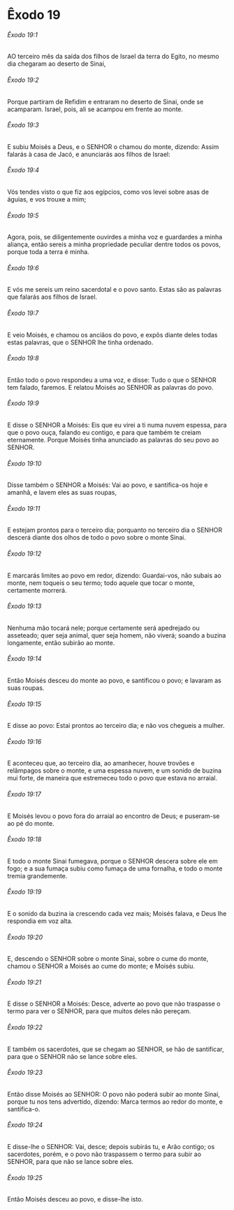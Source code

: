 # Êxodo 19

###### Êxodo 19:1

AO terceiro mês da saída dos filhos de Israel da terra do Egito, no mesmo dia chegaram ao deserto de Sinai,

###### Êxodo 19:2

Porque partiram de Refidim e entraram no deserto de Sinai, onde se acamparam. Israel, pois, ali se acampou em frente ao monte.

###### Êxodo 19:3

E subiu Moisés a Deus, e o SENHOR o chamou do monte, dizendo: Assim falarás à casa de Jacó, e anunciarás aos filhos de Israel:

###### Êxodo 19:4

Vós tendes visto o que fiz aos egípcios, como vos levei sobre asas de águias, e vos trouxe a mim;

###### Êxodo 19:5

Agora, pois, se diligentemente ouvirdes a minha voz e guardardes a minha aliança, então sereis a minha propriedade peculiar dentre todos os povos, porque toda a terra é minha.

###### Êxodo 19:6

E vós me sereis um reino sacerdotal e o povo santo. Estas são as palavras que falarás aos filhos de Israel.

###### Êxodo 19:7

E veio Moisés, e chamou os anciãos do povo, e expôs diante deles todas estas palavras, que o SENHOR lhe tinha ordenado.

###### Êxodo 19:8

Então todo o povo respondeu a uma voz, e disse: Tudo o que o SENHOR tem falado, faremos. E relatou Moisés ao SENHOR as palavras do povo.

###### Êxodo 19:9

E disse o SENHOR a Moisés: Eis que eu virei a ti numa nuvem espessa, para que o povo ouça, falando eu contigo, e para que também te creiam eternamente. Porque Moisés tinha anunciado as palavras do seu povo ao SENHOR.

###### Êxodo 19:10

Disse também o SENHOR a Moisés: Vai ao povo, e santifica-os hoje e amanhã, e lavem eles as suas roupas,

###### Êxodo 19:11

E estejam prontos para o terceiro dia; porquanto no terceiro dia o SENHOR descerá diante dos olhos de todo o povo sobre o monte Sinai.

###### Êxodo 19:12

E marcarás limites ao povo em redor, dizendo: Guardai-vos, não subais ao monte, nem toqueis o seu termo; todo aquele que tocar o monte, certamente morrerá.

###### Êxodo 19:13

Nenhuma mão tocará nele; porque certamente será apedrejado ou asseteado; quer seja animal, quer seja homem, não viverá; soando a buzina longamente, então subirão ao monte.

###### Êxodo 19:14

Então Moisés desceu do monte ao povo, e santificou o povo; e lavaram as suas roupas.

###### Êxodo 19:15

E disse ao povo: Estai prontos ao terceiro dia; e não vos chegueis a mulher.

###### Êxodo 19:16

E aconteceu que, ao terceiro dia, ao amanhecer, houve trovões e relâmpagos sobre o monte, e uma espessa nuvem, e um sonido de buzina mui forte, de maneira que estremeceu todo o povo que estava no arraial.

###### Êxodo 19:17

E Moisés levou o povo fora do arraial ao encontro de Deus; e puseram-se ao pé do monte.

###### Êxodo 19:18

E todo o monte Sinai fumegava, porque o SENHOR descera sobre ele em fogo; e a sua fumaça subiu como fumaça de uma fornalha, e todo o monte tremia grandemente.

###### Êxodo 19:19

E o sonido da buzina ia crescendo cada vez mais; Moisés falava, e Deus lhe respondia em voz alta.

###### Êxodo 19:20

E, descendo o SENHOR sobre o monte Sinai, sobre o cume do monte, chamou o SENHOR a Moisés ao cume do monte; e Moisés subiu.

###### Êxodo 19:21

E disse o SENHOR a Moisés: Desce, adverte ao povo que não traspasse o termo para ver o SENHOR, para que muitos deles não pereçam.

###### Êxodo 19:22

E também os sacerdotes, que se chegam ao SENHOR, se hão de santificar, para que o SENHOR não se lance sobre eles.

###### Êxodo 19:23

Então disse Moisés ao SENHOR: O povo não poderá subir ao monte Sinai, porque tu nos tens advertido, dizendo: Marca termos ao redor do monte, e santifica-o.

###### Êxodo 19:24

E disse-lhe o SENHOR: Vai, desce; depois subirás tu, e Arão contigo; os sacerdotes, porém, e o povo não traspassem o termo para subir ao SENHOR, para que não se lance sobre eles.

###### Êxodo 19:25

Então Moisés desceu ao povo, e disse-lhe isto.

